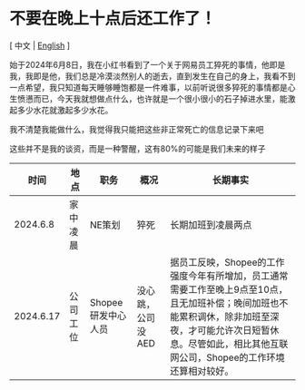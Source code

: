 # 不要在晚上十点后还工作了！
[ 中文 | [English](README_en.md) ]

始于2024年6月8日，我在小红书看到了一个关于网易员工猝死的事情，他即是我，我即是他，我们总是冷漠淡然别人的逝去，直到发生在自己的身上，我看不到一点希望，我只知道每天睡够睡饱都是一件难事，以前听说很多猝死的事情都是心生愤懑而已，今天我就想做点什么，也许就是一个很小很小的石子掉进水里，能激起多少水花就激起多少水花。

我不清楚我能做什么，我觉得我只能把这些非正常死亡的信息记录下来吧

这些并不是我的谈资，而是一种警醒，这有80%的可能是我们未来的样子

| 时间        | 地点   | 职务           | 概况         | 长期事实                                                                                                               |
|-----------|------|--------------|------------|--------------------------------------------------------------------------------------------------------------------|
| 2024.6.8  | 家中凌晨 | NE策划         | 猝死         | 长期加班到凌晨两点                                                                                                          |
| 2024.6.17 | 公司工位 | Shopee研发中心人员 | 没心跳，公司没AED | 据员工反映，Shopee的工作强度今年有所增加，员工通常需要工作至晚上9点至10点，且无加班补偿；晚间加班也不能累积调休，除非加班至深夜，才可能允许次日短暂休息。尽管如此，相比其他互联网公司，Shopee的工作环境还算相对较好。 |


